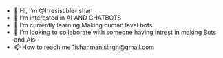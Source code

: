 - 👋 Hi, I’m @Irresistible-Ishan
- 👀 I’m interested in AI AND CHATBOTS
- 🌱 I’m currently learning Making human level bots
- 💞️ I’m looking to collaborate with someone having intrest in making Bots and AIs
- 📫 How to reach me 1ishanmanisingh@gmail.com

<!---
Irresistible-Ishan/Irresistible-Ishan is a ✨ special ✨ repository because its `README.md` (this file) appears on your GitHub profile.
You can click the Preview link to take a look at your changes.
--->
